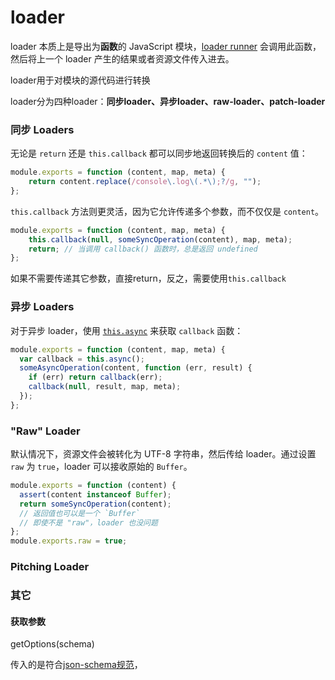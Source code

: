 # loader

loader 本质上是导出为**函数**的 JavaScript 模块，[loader runner](https://github.com/webpack/loader-runner) 会调用此函数，然后将上一个 loader 产生的结果或者资源文件传入进去。

loader用于对模块的源代码进行转换

loader分为四种loader：**同步loader、异步loader、raw-loader、patch-loader**



### 同步 Loaders

无论是 `return` 还是 `this.callback` 都可以同步地返回转换后的 `content` 值：

```js
module.exports = function (content, map, meta) {
    return content.replace(/console\.log\(.*\);?/g, "");
};
```

`this.callback` 方法则更灵活，因为它允许传递多个参数，而不仅仅是 `content`。

```js
module.exports = function (content, map, meta) {
 	this.callback(null, someSyncOperation(content), map, meta);
  	return; // 当调用 callback() 函数时，总是返回 undefined
};
```

如果不需要传递其它参数，直接return，反之，需要使用`this.callback`

### 异步 Loaders

对于异步 loader，使用 [`this.async`](https://webpack.docschina.org/api/loaders/#thisasync) 来获取 `callback` 函数：

```javascript
module.exports = function (content, map, meta) {
  var callback = this.async();
  someAsyncOperation(content, function (err, result) {
    if (err) return callback(err);
    callback(null, result, map, meta);
  });
};
```

### "Raw" Loader

默认情况下，资源文件会被转化为 UTF-8 字符串，然后传给 loader。通过设置 `raw` 为 `true`，loader 可以接收原始的 `Buffer`。

```javascript
module.exports = function (content) {
  assert(content instanceof Buffer);
  return someSyncOperation(content);
  // 返回值也可以是一个 `Buffer`
  // 即使不是 "raw"，loader 也没问题
};
module.exports.raw = true;
```

### Pitching Loader



### 其它

#### 获取参数

getOptions(schema)

传入的是符合[json-schema规范](https://json-schema.org/)，
